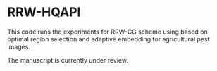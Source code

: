 # RRW-HQAPI

This code runs the experiments for RRW-CG scheme using based on optimal region selection and adaptive embedding for agricultural pest images.

The manuscript is currently under review.

